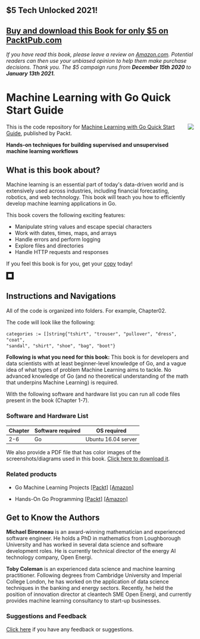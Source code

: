 ## $5 Tech Unlocked 2021!
[Buy and download this Book for only $5 on PacktPub.com](https://www.packtpub.com/product/machine-learning-with-go-quick-start-guide/9781838550356)
-----
*If you have read this book, please leave a review on [Amazon.com](https://www.amazon.com/gp/product/1838550356).     Potential readers can then use your unbiased opinion to help them make purchase decisions. Thank you. The $5 campaign         runs from __December 15th 2020__ to __January 13th 2021.__*

# Machine Learning with Go Quick Start Guide

<a href="https://www.packtpub.com/big-data-and-business-intelligence/machine-learning-go-quick-start-guide?utm_source=github&utm_medium=repository&utm_campaign=9781838550356"><img src="https://www.packtpub.com/media/catalog/product/cache/e4d64343b1bc593f1c5348fe05efa4a6/b/1/b13406_0.png" height="256px" align="right"></a>

This is the code repository for [Machine Learning with Go Quick Start Guide](https://www.packtpub.com/big-data-and-business-intelligence/machine-learning-go-quick-start-guide?utm_source=github&utm_medium=repository&utm_campaign=9781838550356), published by Packt.

**Hands-on techniques for building supervised and unsupervised machine learning workflows**

## What is this book about?
Machine learning is an essential part of today's data-driven world and is extensively used across industries, including financial forecasting, robotics, and web technology. This book will teach you how to efficiently develop machine learning applications in Go.

This book covers the following exciting features:
* Manipulate string values and escape special characters
* Work with dates, times, maps, and arrays
* Handle errors and perform logging
* Explore files and directories
* Handle HTTP requests and responses

If you feel this book is for you, get your [copy](https://www.amazon.com/dp/1838550356) today!

<a href="https://www.packtpub.com/?utm_source=github&utm_medium=banner&utm_campaign=GitHubBanner"><img src="https://raw.githubusercontent.com/PacktPublishing/GitHub/master/GitHub.png" alt="https://www.packtpub.com/" border="5" /></a>

## Instructions and Navigations
All of the code is organized into folders. For example, Chapter02.

The code will look like the following:
```
categories := []string{"tshirt", "trouser", "pullover", "dress", "coat",
"sandal", "shirt", "shoe", "bag", "boot"}

```

**Following is what you need for this book:**
This book is for developers and data scientists with at least beginner-level knowledge of Go, and a vague idea of what types of problem Machine Learning aims to tackle. No advanced knowledge of Go (and no theoretical understanding of the math that underpins Machine Learning) is required.	

With the following software and hardware list you can run all code files present in the book (Chapter 1-7).

### Software and Hardware List

| Chapter  | Software required                   | OS required                        |
| -------- | ------------------------------------| -----------------------------------|
|2-6        |Go         |Ubuntu 16.04 server |



We also provide a PDF file that has color images of the screenshots/diagrams used in this book. [Click here to download it](https://static.packt-cdn.com/downloads/9781838550356_ColorImages.pdf).


### Related products <Other books you may enjoy>
* Go Machine Learning Projects [[Packt]](https://www.packtpub.com/big-data-and-business-intelligence/go-machine-learning-projects?utm_source=github&utm_medium=repository&utm_campaign=9781788993401) [[Amazon]](https://www.amazon.com/dp/1788993403)

* Hands-On Go Programming [[Packt]](https://www.packtpub.com/in/application-development/hands-go-programming?utm_source=github&utm_medium=repository&utm_campaign=9781789531756) [[Amazon]](https://www.amazon.com/dp/1789531756)

## Get to Know the Authors

**Michael Bironneau** is an award-winning mathematician and experienced software engineer. He holds a PhD in mathematics from Loughborough University and has worked in several data science and software development roles. He is currently technical director of
the energy AI technology company, Open Energi.

**Toby Coleman** is an experienced data science and machine learning practitioner. Following degrees from Cambridge University and Imperial College London, he has worked on the application of data science techniques in the banking and energy sectors. Recently, he held the position of innovation director at cleantech SME Open Energi, and currently provides machine learning consultancy to start-up businesses.


### Suggestions and Feedback
[Click here](https://docs.google.com/forms/d/e/1FAIpQLSdy7dATC6QmEL81FIUuymZ0Wy9vH1jHkvpY57OiMeKGqib_Ow/viewform) if you have any feedback or suggestions.
